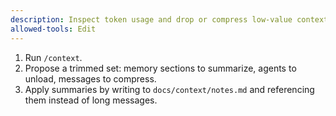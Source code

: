 ```yaml
---
description: Inspect token usage and drop or compress low‑value context
allowed-tools: Edit
---
```

1) Run `/context`.
2) Propose a trimmed set: memory sections to summarize, agents to unload, messages to compress.
3) Apply summaries by writing to `docs/context/notes.md` and referencing them instead of long messages.

